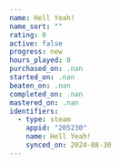 ```yaml
---
name: Hell Yeah!
name_sort: ""
rating: 0
active: false
progress: new
hours_played: 0
purchased_on: .nan
started_on: .nan
beaten_on: .nan
completed_on: .nan
mastered_on: .nan
identifiers:
  - type: steam
    appid: "205230"
    name: Hell Yeah!
    synced_on: 2024-08-30
---
```

